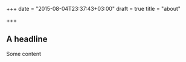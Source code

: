 +++
date = "2015-08-04T23:37:43+03:00"
draft = true
title = "about"

+++

## A headline

Some content
